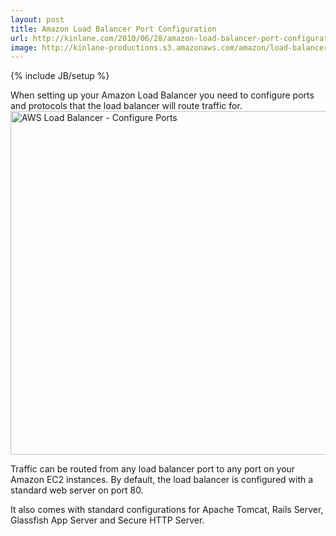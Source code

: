 ```yaml
---
layout: post
title: Amazon Load Balancer Port Configuration
url: http://kinlane.com/2010/06/28/amazon-load-balancer-port-configuration/
image: http://kinlane-productions.s3.amazonaws.com/amazon/load-balancer/Configure-Ports.PNG
---
```

{% include JB/setup %}
<p>
     When setting up your Amazon Load Balancer you need to configure ports and protocols that the load balancer will route traffic for. <img class="aligncenter" title="AWS Load Balancer - Configure Ports" src="http://kinlane-productions.s3.amazonaws.com/amazon/load-balancer/Configure-Ports.PNG"  width="550" align="center" />
</p>
<p>
     Traffic can be routed from any load balancer port to any port on your Amazon EC2 instances. By default, the load balancer is configured with a standard web server on port 80.
</p>
<p>
     It also comes with standard configurations for Apache Tomcat, Rails Server, Glassfish App Server and Secure HTTP Server.
</p>